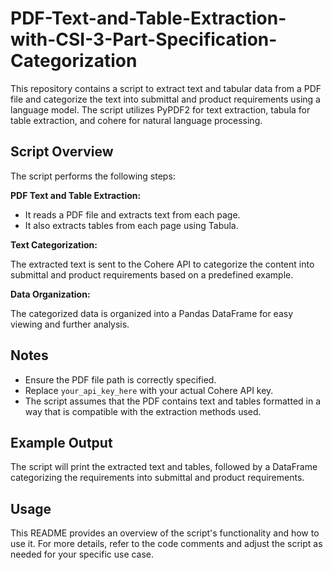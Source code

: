 # PDF-Text-and-Table-Extraction-with-CSI-3-Part-Specification-Categorization

This repository contains a script to extract text and tabular data from a PDF file and categorize the text into submittal and product requirements using a language model. The script utilizes PyPDF2 for text extraction, tabula for table extraction, and cohere for natural language processing.

## Script Overview
The script performs the following steps:

**PDF Text and Table Extraction:**

- It reads a PDF file and extracts text from each page.
- It also extracts tables from each page using Tabula.

**Text Categorization:**

The extracted text is sent to the Cohere API to categorize the content into submittal and product requirements based on a predefined example.

**Data Organization:**

The categorized data is organized into a Pandas DataFrame for easy viewing and further analysis.

## Notes

- Ensure the PDF file path is correctly specified.
- Replace `your_api_key_here` with your actual Cohere API key.
- The script assumes that the PDF contains text and tables formatted in a way that is compatible with the extraction methods used.

## Example Output

The script will print the extracted text and tables, followed by a DataFrame categorizing the requirements into submittal and product requirements.

## Usage

This README provides an overview of the script's functionality and how to use it. For more details, refer to the code comments and adjust the script as needed for your specific use case.
